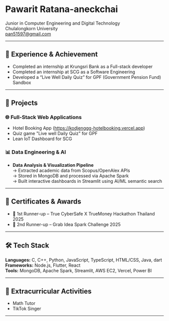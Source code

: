 # Pawarit Ratana-aneckchai

Junior in Computer Engineering and Digital Technology  
Chulalongkorn University  
pan51597@gmail.com  

---

## 💼 Experience & Achievement
- Completed an internship at Krungsri Bank as a Full-stack developer
- Completed an internship at SCG as a Software Engineering
- Developed a “Live Well Daily Quiz” for GPF (Government Pension Fund) Sandbox
---

## 🚀 Projects  

### 🌐 Full-Stack Web Applications  
- Hotel Booking App (https://kodjenggg-hotelbooking.vercel.app)
- Quiz game "Live well Daily Quiz" for GPF
- Lean IoT Dashboard for SCG 

### 📊 Data Engineering & AI  
- **Data Analysis & Visualization Pipeline**  
  → Extracted academic data from Scopus/OpenAlex APIs  
  → Stored in MongoDB and processed via Apache Spark  
  → Built interactive dashboards in Streamlit using AI/ML semantic search  

---

## 🏅 Certificates & Awards  
- 🥈 1st Runner-up – True CyberSafe X TrueMoney Hackathon Thailand 2025  
- 🥉 2nd Runner-up – Grab Idea Spark Challenge 2025 

---

## 🛠️ Tech Stack  
**Languages:** C, C++, Python, JavaScript, TypeScript, HTML/CSS, Java, dart  
**Frameworks:** Node.js, Flutter, React  
**Tools:** MongoDB, Apache Spark, Streamlit, AWS EC2, Vercel, Power BI  

---

## 🎉 Extracurricular Activities  
- Math Tutor
- TikTok Singer 

---
